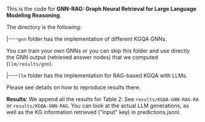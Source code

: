 This is the code for **GNN-RAG: Graph Neural Retrieval for Large Language Modeling Reasoning**.

The directory is the following:

|----`gnn` folder has the implementation of different KGQA GNNs. 

You can train your own GNNs or you can skip this folder and  use directly the GNN output (retrieved answer nodes) that we computed (`llm/results/gnn`).

|----`llm` folder has the implementation for RAG-based KGQA with LLMs. 

Please see details on how to reproduce results there. 

**Results**: We append all the results for Table 2: See `results/KGQA-GNN-RAG-RA` or `results/KGQA-GNN-RAG`. You can look at the actual LLM generations, as well as the KG information retrieved ("input" key) in predictions.jsonl.